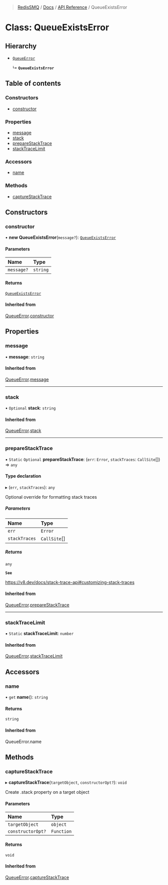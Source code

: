 >[RedisSMQ](../../../README.md) / [Docs](../../README.md) / [API Reference](../README.md) / QueueExistsError

# Class: QueueExistsError

## Hierarchy

- [`QueueError`](QueueError.md)

  ↳ **`QueueExistsError`**

## Table of contents

### Constructors

- [constructor](QueueExistsError.md#constructor)

### Properties

- [message](QueueExistsError.md#message)
- [stack](QueueExistsError.md#stack)
- [prepareStackTrace](QueueExistsError.md#preparestacktrace)
- [stackTraceLimit](QueueExistsError.md#stacktracelimit)

### Accessors

- [name](QueueExistsError.md#name)

### Methods

- [captureStackTrace](QueueExistsError.md#capturestacktrace)

## Constructors

### constructor

• **new QueueExistsError**(`message?`): [`QueueExistsError`](QueueExistsError.md)

#### Parameters

| Name | Type |
| :------ | :------ |
| `message?` | `string` |

#### Returns

[`QueueExistsError`](QueueExistsError.md)

#### Inherited from

[QueueError](QueueError.md).[constructor](QueueError.md#constructor)

## Properties

### message

• **message**: `string`

#### Inherited from

[QueueError](QueueError.md).[message](QueueError.md#message)

___

### stack

• `Optional` **stack**: `string`

#### Inherited from

[QueueError](QueueError.md).[stack](QueueError.md#stack)

___

### prepareStackTrace

▪ `Static` `Optional` **prepareStackTrace**: (`err`: `Error`, `stackTraces`: `CallSite`[]) => `any`

#### Type declaration

▸ (`err`, `stackTraces`): `any`

Optional override for formatting stack traces

##### Parameters

| Name | Type |
| :------ | :------ |
| `err` | `Error` |
| `stackTraces` | `CallSite`[] |

##### Returns

`any`

**`See`**

https://v8.dev/docs/stack-trace-api#customizing-stack-traces

#### Inherited from

[QueueError](QueueError.md).[prepareStackTrace](QueueError.md#preparestacktrace)

___

### stackTraceLimit

▪ `Static` **stackTraceLimit**: `number`

#### Inherited from

[QueueError](QueueError.md).[stackTraceLimit](QueueError.md#stacktracelimit)

## Accessors

### name

• `get` **name**(): `string`

#### Returns

`string`

#### Inherited from

QueueError.name

## Methods

### captureStackTrace

▸ **captureStackTrace**(`targetObject`, `constructorOpt?`): `void`

Create .stack property on a target object

#### Parameters

| Name | Type |
| :------ | :------ |
| `targetObject` | `object` |
| `constructorOpt?` | `Function` |

#### Returns

`void`

#### Inherited from

[QueueError](QueueError.md).[captureStackTrace](QueueError.md#capturestacktrace)
